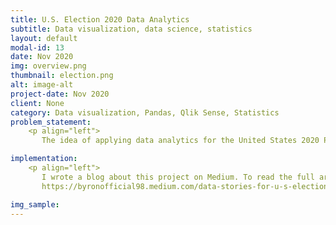 ```yaml
---
title: U.S. Election 2020 Data Analytics
subtitle: Data visualization, data science, statistics
layout: default
modal-id: 13
date: Nov 2020
img: overview.png
thumbnail: election.png
alt: image-alt
project-date: Nov 2020
client: None
category: Data visualization, Pandas, Qlik Sense, Statistics
problem_statement: 
    <p align="left"> 
       The idea of applying data analytics for the United States 2020 Presidential Election was sparked when I picked up Qlik Sense, a powerful data visualization tool. “Nothing beats getting your hands dirty.” Even though I am not a very political person, I figure this is a great chance to challenge myself by applying and upskilling my newly honed knowledge. I started my work on 6th November, the third day since Election Day, while the world was much concerned and uncertain about what was going on with this race.</p>

implementation: 
    <p align="left"> 
       I wrote a blog about this project on Medium. To read the full article and insights analyzed
       https://byronofficial98.medium.com/data-stories-for-u-s-election-2020-d324e3f6ac4c.</p>

img_sample:
---
```

